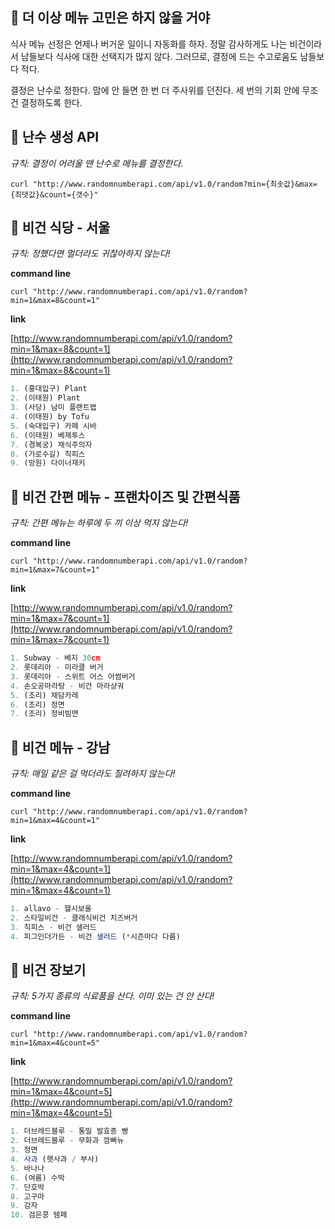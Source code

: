 ## 🤔 더 이상 메뉴 고민은 하지 않을 거야

식사 메뉴 선정은 언제나 버거운 일이니 자동화를 하자. 정말 감사하게도 나는 비건이라서 남들보다 식사에 대한 선택지가 많지 않다. 그러므로, 결정에 드는 수고로움도 남들보다 적다.

결정은 난수로 정한다. 맘에 안 들면 한 번 더 주사위를 던진다. 세 번의 기회 안에 무조건 결정하도록 한다.

## 🤖 난수 생성 API

*규칙: 결정이 어려울 땐 난수로 메뉴를 결정한다.*

`curl "http://www.randomnumberapi.com/api/v1.0/random?min={최솟값}&max={최댓값}&count={갯수}"`

## 🌮 비건 식당 - 서울

*규칙: 정했다면 멀더라도 귀찮아하지 않는다!*

**command line**

`curl "http://www.randomnumberapi.com/api/v1.0/random?min=1&max=8&count=1"`

**link**

[http://www.randomnumberapi.com/api/v1.0/random?min=1&max=8&count=1](http://www.randomnumberapi.com/api/v1.0/random?min=1&max=8&count=1)

```jsx
1. (홍대입구) Plant
2. (이태원) Plant
3. (사당) 남미 플랜트랩
4. (이태원) by Tofu
5. (숙대입구) 카페 시바
6. (이태원) 베제투스
7. (경복궁) 채식주의자
8. (가로수길) 칙피스
9. (망원) 다이너재키
```

## 🥕 비건 간편 메뉴 - 프랜차이즈 및 간편식품

*규칙: 간편 메뉴는 하루에 두 끼 이상 먹지 않는다!*

**command line**

`curl "http://www.randomnumberapi.com/api/v1.0/random?min=1&max=7&count=1"`

**link**

[http://www.randomnumberapi.com/api/v1.0/random?min=1&max=7&count=1](http://www.randomnumberapi.com/api/v1.0/random?min=1&max=7&count=1)

```jsx
1. Subway - 베지 30cm
2. 롯데리아 - 미라클 버거
3. 롯데리아 - 스위트 어스 어썸버거
4. 손오공마라탕 - 비건 마라샹궈
5. (조리) 채담카레
6. (조리) 정면
7. (조리) 정비빔면
```

## 🏢 비건 메뉴 - 강남

*규칙: 매일 같은 걸 먹더라도 질려하지 않는다!*

**command line**

`curl "http://www.randomnumberapi.com/api/v1.0/random?min=1&max=4&count=1"`

**link**

[http://www.randomnumberapi.com/api/v1.0/random?min=1&max=4&count=1](http://www.randomnumberapi.com/api/v1.0/random?min=1&max=4&count=1)

```jsx
1. allavo - 헬시보울
2. 스타일비건 - 클래식비건 치즈버거
3. 칙피스 - 비건 샐러드
4. 피그인더가든 - 비건 샐러드 (*시즌마다 다름)
```

## 🍏 비건 장보기

*규칙: 5가지 종류의 식료품을 산다. 이미 있는 건 안 산다!*

**command line**

`curl "http://www.randomnumberapi.com/api/v1.0/random?min=1&max=4&count=5"`

**link**

[http://www.randomnumberapi.com/api/v1.0/random?min=1&max=4&count=5](http://www.randomnumberapi.com/api/v1.0/random?min=1&max=4&count=5)

```jsx
1. 더브레드블루 - 통밀 발효종 빵
2. 더브레드블루 - 무화과 깜빠뉴
3. 정면
4. 사과 (햇사과 / 부사)
5. 바나나
6. (여름) 수박
7. 단호박
8. 고구마
9. 감자
10. 검은콩 템페
```

